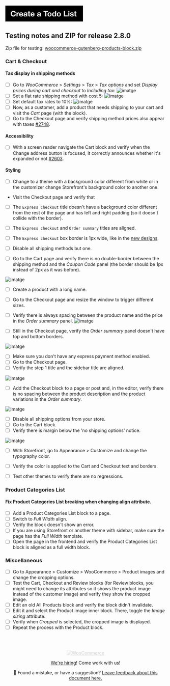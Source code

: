 [![Create Todo list](https://raw.githubusercontent.com/senadir/todo-my-markdown/master/public/github-button.svg?sanitize=true)](https://git-todo.netlify.app/create)

## Testing notes and ZIP for release 2.8.0

Zip file for testing: [woocommerce-gutenberg-products-block.zip](https://github.com/woocommerce/woocommerce-gutenberg-products-block/files/4826924/woocommerce-gutenberg-products-block.zip)

### Cart & Checkout <!-- heading -->

#### Tax display in shipping methods <!-- heading -->

- [ ] Go to _WooCommerce_ > _Settings_ > _Tax_ > _Tax options_ and set _Display prices during cart and checkout_ to _Including tax_:
![imatge](https://user-images.githubusercontent.com/3616980/83771631-c5a36300-a682-11ea-9a42-dfa71a1e6641.png)
- [ ] Set a flat rate shipping method with cost 5:
![imatge](https://user-images.githubusercontent.com/3616980/83772266-7d387500-a683-11ea-8105-17e47ee68487.png)
- [ ] Set default tax rates to 10%:
![imatge](https://user-images.githubusercontent.com/3616980/83772343-90e3db80-a683-11ea-976e-e20b530e8707.png)
- [ ] Now, as a customer, add a product that needs shipping to your cart and visit the _Cart_ page (with the block).
- [ ] Go to the Checkout page and verify shipping method prices also appear with taxes [#2748](https://github.com/woocommerce/woocommerce-gutenberg-products-block/pull/2748).

#### Accessibility <!-- heading -->

- [ ] With a screen reader navigate the Cart block and verify when the Change address button is focused, it correctly announces whether it's expanded or not [#2603](https://github.com/woocommerce/woocommerce-gutenberg-products-block/pull/2603).

#### Styling <!-- heading -->

- [ ] Change to a theme with a background color different from white or in the customizer change Storefront's background color to another one.
- Visit the Checkout page and verify that  <!-- heading -->
- [ ] The `Express checkout` title doesn't have a background color different from the rest of the page and has left and right padding (so it doesn't collide with the border).
- [ ] The `Express checkout` and `Order summary` titles are aligned.
- [ ] The `Express checkout` box border is 1px wide, like in the [new designs](https://user-images.githubusercontent.com/3616980/83534129-c0161380-a4f0-11ea-985f-851b40d2e92b.png).

- [ ] Disable all shipping methods but one.
- [ ] Go to the Cart page and verify there is no double-border between the shipping method and the _Coupon Code_ panel (the border should be 1px instead of 2px as it was before).

![imatge](https://user-images.githubusercontent.com/3616980/84389951-25f05280-abf7-11ea-90d5-27d182982e43.png)

- [ ] Create a product with a long name.
- [ ] Go to the Checkout page and resize the window to trigger different sizes.
- [ ] Verify there is always spacing between the product name and the price in the _Order summary_ panel.
![imatge](https://user-images.githubusercontent.com/3616980/84388946-ad3cc680-abf5-11ea-94cf-2f4c30f5e40e.png)

- [ ] Still in the Checkout page, verify the _Order summary_ panel doesn't have top and bottom borders.

![imatge](https://user-images.githubusercontent.com/3616980/84389065-d2313980-abf5-11ea-9215-1356919d29ed.png)

- [ ] Make sure you don't have any express payment method enabled.
- [ ] Go to the Checkout page.
- [ ] Verify the step 1 title and the sidebar title are aligned.

![imatge](https://user-images.githubusercontent.com/3616980/84397770-5dfb9380-abff-11ea-8ca4-12cd393cd8b1.png)

- [ ] Add the Checkout block to a page or post and, in the editor, verify there is no spacing between the product description and the product variations in the _Order summary_.

![imatge](https://user-images.githubusercontent.com/3616980/84389163-f2f98f00-abf5-11ea-9f77-63032fee21f6.png)

- [ ] Disable all shipping options from your store.
- [ ] Go to the Cart block.
- [ ] Verify there is margin below the 'no shipping options' notice.

![imatge](https://user-images.githubusercontent.com/3616980/84391799-be87d200-abf9-11ea-9d50-dd6e8b11cf5b.png)

- [ ] With Storefront, go to Appearance > Customize and change the typography color.
- [ ] Verify the color is applied to the Cart and Checkout text and borders.
- [ ] Test other themes to verify there are no regressions.


### Product Categories List <!-- heading -->

#### Fix Product Categories List breaking when changing align attribute. <!-- heading -->

- [ ] Add a Product Categories List block to a page.
- [ ] Switch to _Full Width_ align.
- [ ] Verify the block doesn't show an error.
- [ ] If you are using Storefront or another theme with sidebar, make sure the page has the _Full Width_ template.
- [ ] Open the page in the frontend and verify the Product Categories List block is aligned as a full width block.

### Miscellaneous <!-- heading -->

- [ ] Go to Appearance > Customize > WooCommerce > Product images and change the cropping options.
- [ ] Test the Cart, Checkout and Review blocks (for Review blocks, you might need to change its attributes so it shows the product image instead of the customer image) and verify they show the cropped image.
- [ ] Edit an old All Products block and verify the block didn't invalidate.
- [ ] Edit it and select the Product image inner block. There, toggle the _Image sizing_ attribute.
- [ ] Verify when _Cropped_ is selected, the cropped image is displayed.
- [ ] Repeat the process with the Product block.
<!-- FEEDBACK --><br/><br/><p align="center"><a href="https://woocommerce.com/"><img src="https://woocommerce.com/wp-content/themes/woo/images/logo-woocommerce@2x.png" alt="WooCommerce" height="28px" style="filter: grayscale(100%);opacity: 0.2;" /></a></p><p align="center"><a href="https://woocommerce.com/careers/">We're hiring</a>! Come work with us!</p><p align="center">🐞 Found a mistake, or have a suggestion? <a href="https://github.com/woocommerce/woocommerce-gutenberg-products-block/issues/new?assignees=&labels=type%3A+documentation&template=--doc-feedback.md&title=Feedback%20on%20`./docs/testing/releases/280.md`">Leave feedback about this document here.</a></p><!-- /FEEDBACK -->

